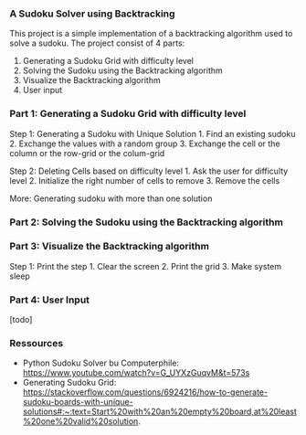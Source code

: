 ### A Sudoku Solver using Backtracking
This project is a simple implementation of a backtracking algorithm used to
solve a sudoku. The project consist of 4 parts:

1. Generating a Sudoku Grid with difficulty level
2. Solving the Sudoku using the Backtracking algorithm
3. Visualize the Backtracking algorithm
4. User input

### Part 1: Generating a Sudoku Grid with difficulty level

  Step 1: Generating a Sudoku with Unique Solution
	1. Find an existing sudoku
	2. Exchange the values with a random group
	3. Exchange the cell or the column or the row-grid or the colum-grid

  Step 2: Deleting Cells based on difficulty level
	1. Ask the user for difficulty level
	2. Initialize the right number of cells to remove
	3. Remove the cells

  More: Generating sudoku with more than one solution

### Part 2: Solving the Sudoku using the Backtracking algorithm

### Part 3: Visualize the Backtracking algorithm
  
  Step 1: Print the step
	1. Clear the screen
	2. Print the grid
	3. Make system sleep

### Part 4: User Input

  [todo]

### Ressources
* Python Sudoku Solver bu Computerphile: https://www.youtube.com/watch?v=G_UYXzGuqvM&t=573s
* Generating Sudoku Grid: https://stackoverflow.com/questions/6924216/how-to-generate-sudoku-boards-with-unique-solutions#:~:text=Start%20with%20an%20empty%20board,at%20least%20one%20valid%20solution.
